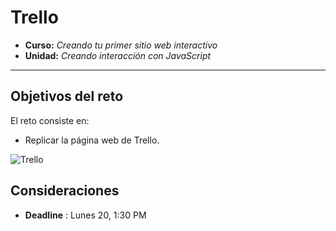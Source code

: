 # Trello

* **Curso:** _Creando tu primer sitio web interactivo_
* **Unidad:** _Creando interacción con JavaScript_

***

## Objetivos del reto

El reto consiste en:

* Replicar la página web de Trello.

![Trello](..assets/img/trello.JPG)

## Consideraciones

* **Deadline** : Lunes 20, 1:30 PM
